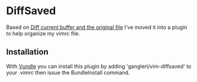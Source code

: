 # DiffSaved #
Based on [Diff current buffer and the original file][1] I've moved it into a plugin to help organize my vimrc file.

## Installation ##
With [Vundle][2] you can install this plugin by adding 'gangleri/vim-diffsaved' to your .vimrc then issue the 
BundleInstall command.

[1]: http://vim.wikia.com/wiki/Diff_current_buffer_and_the_original_file
[2]: https://github.com/gmarik/vundle 
